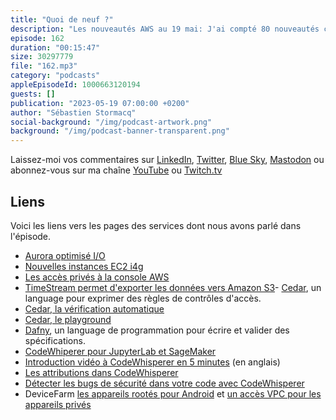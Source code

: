 ```yaml
---
title: "Quoi de neuf ?"
description: "Les nouveautés AWS au 19 mai: J'ai compté 80 nouveautés ces deux dernières semaines (-2 WoW). Il y a des nouveautés côté Aurora, aussi une nouvelle famille d'instances EC2. On parlera d'accès privés à la console et de TimeStream. Je passerai un peu de temps sur Cedar, un nouveau language pour exprimer des règles de contrôle d'accès. Et je terminerai par CodeWhisperer, ce nouveau service qui améliore la productivité des développeurs et avec DeviceFarm pour tester vos applications sur des vrais appareils. On détaille tout cela dans le podcast \U0001F399 AWS ☁️ en \U0001F1EB\U0001F1F7."
episode: 162
duration: "00:15:47"
size: 30297779
file: "162.mp3"
category: "podcasts"
appleEpisodeId: 1000663120194
guests: []
publication: "2023-05-19 07:00:00 +0200"
author: "Sébastien Stormacq"
social-background: "/img/podcast-artwork.png"
background: "/img/podcast-banner-transparent.png"
---
```


Laissez-moi vos commentaires sur [LinkedIn](https://www.linkedin.com/in/sebastienstormacq/), [Twitter](https://twitter.com/sebsto), [Blue Sky](https://bsky.app/profile/sebsto.bsky.social), [Mastodon](https://awscommunity.social/@sebsto) ou abonnez-vous sur ma chaîne [YouTube](https://www.youtube.com/sebsto) ou [Twitch.tv](https://www.twitch.tv/sebAWS)

## Liens

Voici les liens vers les pages des services dont nous avons parlé dans l'épisode.

- [Aurora optimisé I/O](https://aws.amazon.com/blogs/aws/new-amazon-aurora-i-o-optimized-cluster-configuration-with-up-to-40-cost-savings-for-i-o-intensive-applications/)
- [Nouvelles instances EC2 i4g](https://aws.amazon.com/blogs/aws/new-storage-optimized-amazon-ec2-i4g-instances-graviton-processors-and-aws-nitro-ssds/)
- [Les accès privés à la console AWS](https://docs.aws.amazon.com/awsconsolehelpdocs/latest/gsg/console-private-access.html)
- [TimeStream permet d'exporter les données vers Amazon S3](https://aws.amazon.com/about-aws/whats-new/2023/05/amazon-timestream-unloading-data-amazon-s3/)- [Cedar](https://aws.amazon.com/about-aws/whats-new/2023/05/cedar-open-source-language-access-control/), un language pour exprimer des règles de contrôles d'accès.
- [Cedar, la vérification automatique](https://www.amazon.science/blog/how-we-built-cedar-with-automated-reasoning-and-differential-testing)
- [Cedar, le playground](https://www.cedarpolicy.com/en/playground)
- [Dafny](https://dafny.org/), un language de programmation pour écrire et valider des spécifications.
- [CodeWhiperer pour JupyterLab et SageMaker](https://aws.amazon.com/about-aws/whats-new/2023/05/amazon-codewhisperer-extension-jupyterlab-sagemaker-studio/)
- [Introduction vidéo à CodeWhisperer en 5 minutes](https://www.youtube.com/watch?v=sFh3_cMUrMk) (en anglais)
- [Les attributions dans CodeWhisperer](https://www.youtube.com/watch?v=qu67bvH2Y08)
- [Détecter les bugs de sécurité dans votre code avec CodeWhisperer](https://www.youtube.com/watch?v=GkZ4bT4DMwU)
- DeviceFarm [les appareils rootés pour Android](https://aws.amazon.com/about-aws/whats-new/2023/05/aws-device-farm-rooted-android-private-devices/) et [un accès VPC pour les appareils privés](https://aws.amazon.com/about-aws/whats-new/2023/05/aws-device-farm-vpc-integration-private-devices/)

